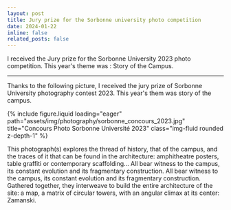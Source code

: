 ```yaml
---
layout: post
title: Jury prize for the Sorbonne university photo competition
date: 2024-01-22
inline: false
related_posts: false
---
```


I received the Jury prize for the Sorbonne University 2023 photo competition. This year's theme was : Story of the Campus.

---

Thanks to the following picture, I received the jury prize of Sorbonne University photography contest 2023. This year's them was story of the campus.

<div class="row">
    <div class="col-sm mt-3 mt-md-0">
        {% include figure.liquid loading="eager" path="assets/img/photography/sorbonne_concours_2023.jpg" title="Concours Photo Sorbonne Université 2023" class="img-fluid rounded z-depth-1" %}
    </div>
</div>

This photograph(s) explores the thread of history, that of the campus, and the traces of it that can be found in the architecture: amphitheatre posters, table graffiti or contemporary scaffolding... All bear witness to the campus, its constant evolution and its fragmentary construction. All bear witness to the campus, its constant evolution and its fragmentary construction. Gathered together, they interweave to build the entire architecture of the site: a map, a matrix of circular towers, with an angular climax at its center: Zamanski.
